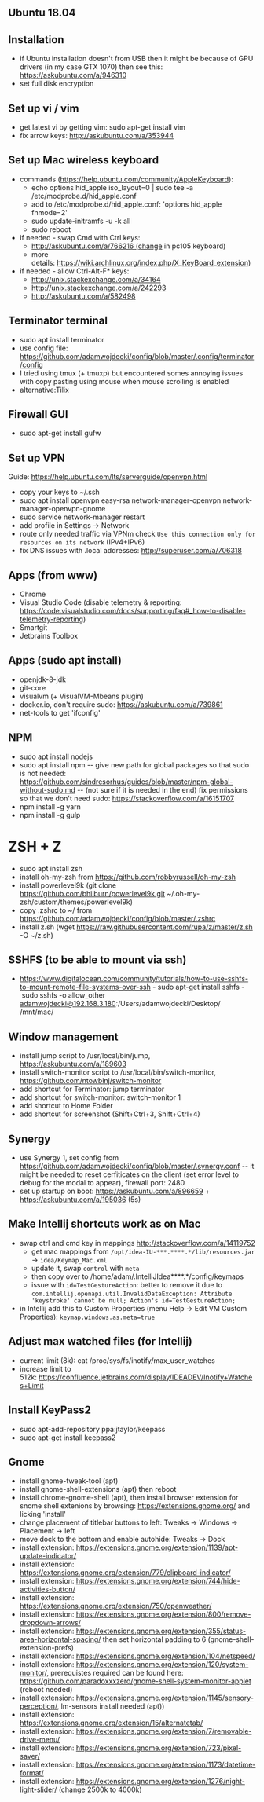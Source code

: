 ## Ubuntu 18.04

## Installation
- if Ubuntu installation doesn't from USB then it might be because of GPU drivers (in my case GTX 1070) then see this: https://askubuntu.com/a/946310
- set full disk encryption

## Set up vi / vim
- get latest vi by getting vim: sudo apt-get install vim 
- fix arrow keys: http://askubuntu.com/a/353944 

## Set up Mac wireless keyboard
- commands (https://help.ubuntu.com/community/AppleKeyboard):
  - echo options hid_apple iso_layout=0 | sudo tee -a /etc/modprobe.d/hid_apple.conf
  - add to /etc/modprobe.d/hid_apple.conf: 'options hid_apple fnmode=2'
  - sudo update-initramfs -u -k all
  - sudo reboot
- if needed - swap Cmd with Ctrl keys:
  - http://askubuntu.com/a/766216 (change in pc105 keyboard)
  - more details: https://wiki.archlinux.org/index.php/X_KeyBoard_extension)
- if needed - allow Ctrl-Alt-F* keys:
  - http://unix.stackexchange.com/a/34164
  - http://unix.stackexchange.com/a/242293
  - http://askubuntu.com/a/582498 

## Terminator terminal
- sudo apt install terminator
- use config file: https://github.com/adamwojdecki/config/blob/master/.config/terminator/config
- I tried using tmux (+ tmuxp) but encountered somes annoying issues with copy pasting using mouse when mouse scrolling is enabled
- alternative:Tilix

## Firewall GUI
- sudo apt-get install gufw 

## Set up VPN
Guide: https://help.ubuntu.com/lts/serverguide/openvpn.html
- copy your keys to ~/.ssh
- sudo apt install openvpn easy-rsa network-manager-openvpn network-manager-openvpn-gnome 
- sudo service network-manager restart
- add profile in Settings -> Network
- route only needed traffic via VPNm check `Use this connection only for resources on its network` (IPv4+IPv6) 
- fix DNS issues with .local addresses: http://superuser.com/a/706318 

## Apps (from www)
- Chrome
- Visual Studio Code (disable telemetry & reporting: https://code.visualstudio.com/docs/supporting/faq#_how-to-disable-telemetry-reporting)
- Smartgit
- Jetbrains Toolbox

## Apps (sudo apt install)
- openjdk-8-jdk
- git-core
- visualvm (+ VisualVM-Mbeans plugin)
- docker.io, don't require sudo: https://askubuntu.com/a/739861
- net-tools to get 'ifconfig'

## NPM
- sudo apt install nodejs
- sudo apt install npm
-- give new path for global packages so that sudo is not needed: https://github.com/sindresorhus/guides/blob/master/npm-global-without-sudo.md
-- (not sure if it is needed in the end) fix permissions so that we don't need sudo: https://stackoverflow.com/a/16151707
- npm install -g yarn
- npm install -g gulp

# ZSH + Z
- sudo apt install zsh
- install oh-my-zsh from https://github.com/robbyrussell/oh-my-zsh
- install powerlevel9k (git clone https://github.com/bhilburn/powerlevel9k.git ~/.oh-my-zsh/custom/themes/powerlevel9k)
- copy .zshrc to ~/ from https://github.com/adamwojdecki/config/blob/master/.zshrc
- install z.sh (wget https://raw.githubusercontent.com/rupa/z/master/z.sh -O ~/z.sh)

## SSHFS (to be able to mount via ssh)
- https://www.digitalocean.com/community/tutorials/how-to-use-sshfs-to-mount-remote-file-systems-over-ssh 
- sudo apt-get install sshfs 
- sudo sshfs -o allow_other adamwojdecki@192.168.3.180:/Users/adamwojdecki/Desktop/ /mnt/mac/ 

## Window management
- install jump script to /usr/local/bin/jump, https://askubuntu.com/a/189603
- install switch-monitor script to /usr/local/bin/switch-monitor, https://github.com/ntowbinj/switch-monitor
- add shortcut for Terminator: jump terminator
- add shortcut for switch-monitor: switch-monitor 1
- add shortcut to Home Folder
- add shortcut for screenshot (Shift+Ctrl+3, Shift+Ctrl+4)

## Synergy
- use Synergy 1, set config from https://github.com/adamwojdecki/config/blob/master/.synergy.conf
-- it might be needed to reset cerfiticates on the client (set error level to debug for the modal to appear), firewall port: 2480
- set up startup on boot: https://askubuntu.com/a/896659 + https://askubuntu.com/a/195036 (5s)

## Make Intellij shortcuts work as on Mac
- swap ctrl and cmd key in mappings http://stackoverflow.com/a/14119752
  - get mac mappings from `/opt/idea-IU-***.****.*/lib/resources.jar` -> `idea/Keymap_Mac.xml`
  - update it, swap `control` with `meta`
  - then copy over to /home/adam/.IntelliJIdea****.*/config/keymaps
  - issue with `id=TestGestureAction`: better to remove it due to `com.intellij.openapi.util.InvalidDataException: Attribute 'keystroke' cannot be null; Action's id=TestGestureAction;`
- in Intellij add this to Custom Properties (menu Help -> Edit VM Custom Properties): `keymap.windows.as.meta=true`

## Adjust max watched files (for Intellij)
- current limit (8k): cat /proc/sys/fs/inotify/max_user_watches 
- increase limit to 512k: https://confluence.jetbrains.com/display/IDEADEV/Inotify+Watches+Limit 

## Install KeyPass2
- sudo apt-add-repository ppa:jtaylor/keepass
- sudo apt-get install keepass2

## Gnome
- install gnome-tweak-tool (apt)
- install gnome-shell-extensions (apt) then reboot
- install chrome-gnome-shell (apt), then install browser extension for snome shell extenions by browsing: https://extensions.gnome.org/ and licking 'install'
- change placement of titlebar buttons to left: Tweaks -> Windows -> Placement -> left
- move dock to the bottom and enable autohide: Tweaks -> Dock
- install extension: https://extensions.gnome.org/extension/1139/apt-update-indicator/
- install extension: https://extensions.gnome.org/extension/779/clipboard-indicator/
- install extension: https://extensions.gnome.org/extension/744/hide-activities-button/
- install extension: https://extensions.gnome.org/extension/750/openweather/
- install extension: https://extensions.gnome.org/extension/800/remove-dropdown-arrows/
- install extension: https://extensions.gnome.org/extension/355/status-area-horizontal-spacing/ then set horizontal padding to 6 (gnome-shell-extension-prefs)
- install extension: https://extensions.gnome.org/extension/104/netspeed/
- install extension: https://extensions.gnome.org/extension/120/system-monitor/, prerequistes required can be found here: https://github.com/paradoxxxzero/gnome-shell-system-monitor-applet (reboot needed)
- install extension: https://extensions.gnome.org/extension/1145/sensory-perception/, lm-sensors install needed (apt))
- install extension: https://extensions.gnome.org/extension/15/alternatetab/
- install extension: https://extensions.gnome.org/extension/7/removable-drive-menu/
- install extension: https://extensions.gnome.org/extension/723/pixel-saver/
- install extension: https://extensions.gnome.org/extension/1173/datetime-format/
- install extension: https://extensions.gnome.org/extension/1276/night-light-slider/ (change 2500k to 4000k)
